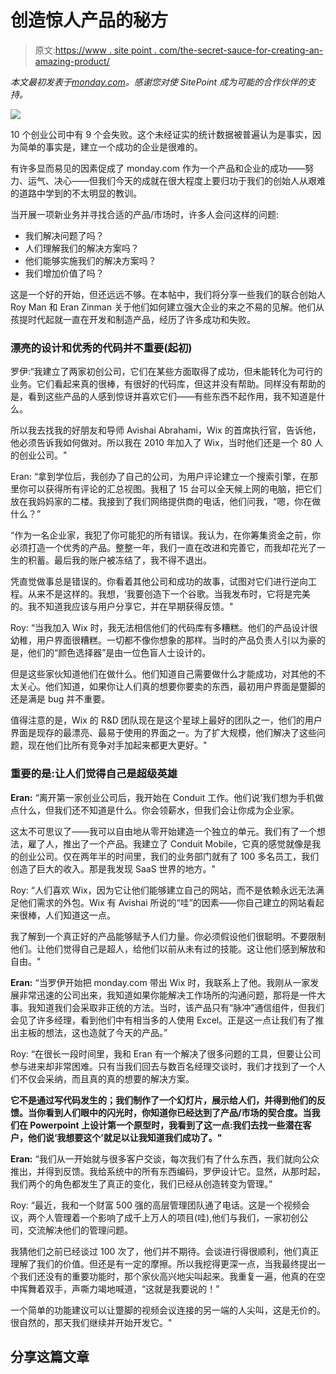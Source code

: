 # 创造惊人产品的秘方

> 原文:[https://www . site point . com/the-secret-sauce-for-creating-an-amazing-product/](https://www.sitepoint.com/the-secret-sauce-for-creating-an-amazing-product/)

*本文最初发表于[monday.com](https://monday.com/blog/the-secret-sauce-for-creating-an-amazing-product/)。感谢您对使 SitePoint 成为可能的合作伙伴的支持。*

![](../Images/a491f16f4344decf3de3dcb6592b7dd3.png)

10 个创业公司中有 9 个会失败。这个未经证实的统计数据被普遍认为是事实，因为简单的事实是，建立一个成功的企业是很难的。

有许多显而易见的因素促成了 monday.com 作为一个产品和企业的成功——努力、运气、决心——但我们今天的成就在很大程度上要归功于我们的创始人从艰难的道路中学到的不太明显的教训。

当开展一项新业务并寻找合适的产品/市场时，许多人会问这样的问题:

*   我们解决问题了吗？
*   人们理解我们的解决方案吗？
*   他们能够实施我们的解决方案吗？
*   我们增加价值了吗？

这是一个好的开始，但还远远不够。在本帖中，我们将分享一些我们的联合创始人 Roy Man 和 Eran Zinman 关于他们如何建立强大企业的来之不易的见解。他们从孩提时代起就一直在开发和制造产品，经历了许多成功和失败。

### **漂亮的设计和优秀的代码并不重要(起初)**

罗伊:“我建立了两家初创公司，它们在某些方面取得了成功，但未能转化为可行的业务。它们看起来真的很棒，有很好的代码库，但这并没有帮助。同样没有帮助的是，看到这些产品的人感到惊讶并喜欢它们——有些东西不起作用，我不知道是什么。

所以我去找我的好朋友和导师 Avishai Abrahami，Wix 的首席执行官，告诉他，他必须告诉我如何做对。所以我在 2010 年加入了 Wix，当时他们还是一个 80 人的创业公司。"

Eran: “拿到学位后，我创办了自己的公司，为用户评论建立一个搜索引擎，在那里你可以获得所有评论的汇总视图。我租了 15 台可以全天候上网的电脑，把它们放在我妈妈家的二楼。我接到了我们网络提供商的电话，他们问我，“嗯，你在做什么？”

“作为一名企业家，我犯了你可能犯的所有错误。我认为，在你筹集资金之前，你必须打造一个优秀的产品。整整一年，我们一直在改进和完善它，而我却花光了一生的积蓄。最后我的账户被冻结了，我不得不退出。

凭直觉做事总是错误的。你看着其他公司和成功的故事，试图对它们进行逆向工程。从来不是这样的。我想，‘我要创造下一个谷歌。当我发布时，它将是完美的。我不知道我应该与用户分享它，并在早期获得反馈。"

Roy: “当我加入 Wix 时，我无法相信他们的代码库有多糟糕。他们的产品设计很幼稚，用户界面很糟糕。一切都不像你想象的那样。当时的产品负责人引以为豪的是，他们的“颜色选择器”是由一位色盲人士设计的。

但是这些家伙知道他们在做什么。他们知道自己需要做什么才能成功，对其他的不太关心。他们知道，如果你让人们真的想要你要卖的东西，最初用户界面是蹩脚的还是满是 bug 并不重要。

值得注意的是，Wix 的 R&D 团队现在是这个星球上最好的团队之一，他们的用户界面是现存的最漂亮、最易于使用的界面之一。为了扩大规模，他们解决了这些问题，现在他们比所有竞争对手加起来都更大更好。"

### 重要的是:让人们觉得自己是超级英雄

**Eran:** “离开第一家创业公司后，我开始在 Conduit 工作。他们说‘我们想为手机做点什么，但我们还不知道是什么。你会领薪水，但我们会让你成为企业家。

这太不可思议了——我可以自由地从零开始建造一个独立的单元。我们有了一个想法，雇了人，推出了一个产品。我建立了 Conduit Mobile，它真的感觉就像是我的创业公司。仅在两年半的时间里，我们的业务部门就有了 100 多名员工，我们创造了巨大的收入。那是我发现 SaaS 世界的地方。"

Roy: “人们喜欢 Wix，因为它让他们能够建立自己的网站，而不是依赖永远无法满足他们需求的外包。Wix 有 Avishai 所说的“哇”的因素——你自己建立的网站看起来很棒，人们知道这一点。

我了解到一个真正好的产品能够赋予人们力量。你必须假设他们很聪明。不要限制他们。让他们觉得自己是超人，给他们以前从未有过的技能。这让他们感到解放和自由。"

**Eran:** “当罗伊开始把 monday.com 带出 Wix 时，我联系上了他。我刚从一家发展非常迅速的公司出来，我知道如果你能解决工作场所的沟通问题，那将是一件大事。我知道我们会采取非正统的方法。当时，该产品只有“脉冲”通信组件，但我们会见了许多经理，看到他们中有相当多的人使用 Excel。正是这一点让我们有了推出主板的想法，这也造就了今天的产品。”

Roy: “在很长一段时间里，我和 Eran 有一个解决了很多问题的工具，但要让公司参与进来却非常困难。只有当我们回去与数百名经理交谈时，我们才找到了一个人们不仅会采纳，而且真的真的想要的解决方案。

**它不是通过写代码发生的；我们制作了一个幻灯片，展示给人们，并得到他们的反馈。当你看到人们眼中的闪光时，你知道你已经达到了产品/市场的契合度。当我们在 Powerpoint 上设计第一个原型时，我看到了这一点:我们去找一些潜在客户，他们说‘我想要这个’就足以让我知道我们成功了。"**

**Eran:** “我们从一开始就与很多客户交谈，每次我们有了什么东西，我们就向公众推出，并得到反馈。我给系统中的所有东西编码，罗伊设计它。显然，从那时起，我们两个的角色都发生了真正的变化，我们已经从创造转变为管理。”

Roy: “最近，我和一个财富 500 强的高层管理团队通了电话。这是一个视频会议，两个人管理着一个影响了成千上万人的项目(哇),他们与我们，一家初创公司，交流解决他们的管理问题。

我猜他们之前已经谈过 100 次了，他们并不期待。会谈进行得很顺利，他们真正理解了我们的价值。但还是有一定的摩擦。所以我挖得更深一点，当我最终提出一个我们还没有的重要功能时，那个家伙高兴地尖叫起来。我重复一遍，他真的在空中挥舞着双手，声嘶力竭地喊道，“这就是我要说的！”

一个简单的功能建议可以让蹩脚的视频会议连接的另一端的人尖叫，这是无价的。很自然的，那天我们继续并开始开发它。"

## 分享这篇文章